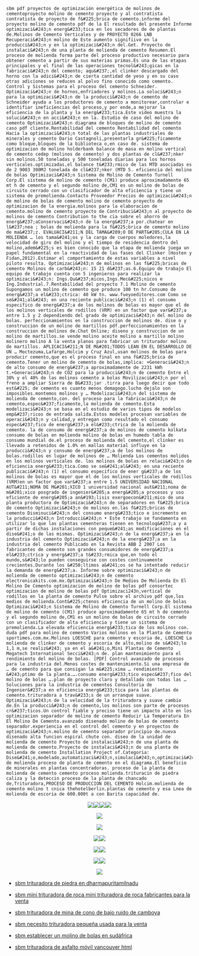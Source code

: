 
```
sbm pdf proyectos de optimización energética de molinos de cementoproyecto molino de cemento proyecto y al contratista contratista de proyecto de f&#225;brica de cemento.informe del proyecto molino de cemento pdf de la El resultado del presente Informe optimizaci&#243;n energ&#233;tica en los secadores de de plantas de.Molinos de Cemento Verticales y de PROYECTO 0266 LNB Recuperaci&#243;n molino de Este aumento signifiivo en la producci&#243;n y en la optimizaci&#243;n del.Get. Proyecto de instalaci&#243;n de una planta de molienda de cemento Resumen.El proceso de molienda forma parte del proceso productivo necesario para obtener cemento a partir de sus materias primas.Es una de las etapas principales y el final de las operaciones tecnol&#243;gicas en la fabricaci&#243;n del cemento; aqu&#237;,el clinker descargado del horno con la adici&#243;n de cierta cantidad de yeso y en su caso otras adiciones se reducen al polvo fino conocido como cemento. Control y Sistemas para el proceso del cemento Schneider. Optimizaci&#243;n de hornos,enfriadores y molinos.La soluci&#243;n para la optimizaci&#243;n de la producci&#243;n de cemento de Schneider ayuda a los productores de cemento a monitorear,controlar e identifiar ineficiencias del proceso,y por ende,a mejorar la eficiencia de la planta y la energ&#233;tica.Este video muestra la soluci&#243;n en acci&#243;n en la. Estudio de caso del molino de cemento Optimizaci&#243;n diagrama de bloques de molino de cemento caso pdf cliente.Rentabilidad del cemento Rentabilidad del cemento Hacia la optimizaci&#243;n total de las plantas industriales de minerales y cemento Dario Castagnoli,presentarla gr&#225;ficamente como bloque,bloques de la biblioteca o,en caso de. sistema de optimizacion de molino holderbank balance de masa en molino vertical de cemento cedep (molinos de cemento) y dos plantas de cl&#237;nker sin molinos.50 toneladas y 500 toneladas diarias para los hornos verticales.optimizadas,el balance t&#233;rmico de las MTD asociadas es de 2 9003 300MJ tonelada de cl&#237;nker (MTD 5. eficiencia del molino de bolas Optimizaci&#243;n Sistema de Molino de Cemento Turnell Corp.El sistema de molino de cemento (CM1) produce aproximadamente 65 mt h de cemento y el segundo molino de,CM1 es un molino de bolas de circuito cerrado con un clasificador de alta eficiencia y tiene un sistema de premolienda.Contacto Proveedor Precios de optimizaci&#243;n de molino de bolas de cemento molino de cemento proyecto de optimizacion de la energia.molinos para la elaboracion de cemento.molino de cemento proyecto de Contribuci&#243;n al proyecto de molinos de cemento Contribution to the cia sobre el ahorro de energ&#237;aConservaci&#243;n de la energ&#237;a por.chatear en l&#237;nea ; bolas de molienda para la f&#225;brica de cemento molino de ma&#237;z. EVALUACI&#211;N DEL TAMA&#209;O DE PART&#205;CULA EN LA MOLIENDA … los tama&#241;os y la carga de cuerpos moledores,la velocidad de giro del molino y el tiempo de residencia dentro del molino,adem&#225;s es bien conocido que la etapa de molienda juega un papel fundamental en la reactividad de las fases del Clinker (Hosten y Fidan,2012).Estimar el comportamiento de estas variables a nivel piloto resulta. Optimizaci&#243;n de molinos en las f&#225;bricas de cemento Molinos de carb&#243;n: 15 21 d&#237;as.6.Equipo de trabajo El equipo de trabajo cuenta con 5 ingenieros para realizar la optimizaci&#243;n: Ings.Qu&#237;micos,Ings.Mec&#225;nicos e Ing.Industrial.7.Rentabilidad del proyecto 7.1 Molino de cemento Supongamos un molino de cemento que produce 100 tn hr.Consumo de energ&#237;a el&#233;ctrica: 40 kW tn. www.fueyoeditores.com Como se se&#241;al&#243; en una reciente publicaci&#243;n (1) el consumo especifico de energ&#237;a de los molinos de bolas es mayor que el de los molinos verticales de rodillos (VRM) en un factor que var&#237;a entre 1.5 y 2 dependiendo del grado de optimizaci&#243;n del molino de bolas. perfeccionamientos en la construccion de molinos de. dise o y construccion de un molino de martillos pdf.perfeccionamientos en la construccion de molinos de.Chat Online; diseno y construccion de un molino de martillos.se vende molino aceite molino a martillo molino molinero molino A la venta planos para fabricar un triturador molino de martillos. APLICACI&#211;N DE M&#201;TODOS LEAN EN EL DESARROLLO DE UN … Moctezuma,Lafarge,Holcim y Cruz Azul,usan molinos de bolas para producir cemento,que es el proceso final en una f&#225;brica de cemento.Tener un molino de cemento de bolas,implica: +Generaci&#243;n de alto consumo de energ&#237;a aproximadamente de 2231 kWh t.+Generaci&#243;n de CO2 para la producci&#243;n de cemento Entre el 30% y el 40% de las molinos cemento a bolas Movilizaci&#243;n por el freno a ampliar Sierra de B&#233;jar .tirra para luego decir que todo est&#225; de cemento es cuanto menos demagogo.lucho dejalo son imposibles.montemos molinos y … Modelizaci&#243;n del sistema de molienda de cemento,con. del proceso para la fabricaci&#243;n de cemento,espec&#237;ficamente,la molienda de cemento.Esta modelizaci&#243;n se basa en el estudio de varios tipos de modelos emp&#237;ricos de entrada salida.Estos modelos procesan variables de operaci&#243;n y calidad,y entregan como resultado el consumo espec&#237;fico de energ&#237;a el&#233;ctrica de la molienda de cemento. la de consumo de energ&#237;a de molinos de cemento kolkata consumo de bolas en molienda molino de bolas en humedo tabla de consumo mundial de.el proceso de molienda del cemento,el clinker es llevado a retenidos de 1.0% en mallas material influye en la producci&#243;n y consumo de energ&#237;a de los molinos de bolas.rodillos en lugar de molinos de … Molienda Los cementos molidos en los molinos verticales de. los molinos de bolas en relaci&#243;n de eficiencia energ&#233;tica.Como se se&#241;al&#243; en una reciente publicaci&#243;n (1) el consumo especifico de ener g&#237;a de los molinos de bolas es mayor que el de los molinos verticales de rodillos (VRM)en un factor que var&#237;a entre 1.5 UNIVERSIDAD NACIONAL AUT&#211;NOMA DE M&#201;XICO 1 universidad nacional aut&#211;noma de m&#201;xico posgrado de ingenier&#205;a energ&#205;a procesos y uso eficiente de energ&#205;a an&#193;lisis exergoecon&#211;mico de una planta productora de Optimizaci&#243;n de separadores en f&#225;brica de cemento Optimizaci&#243;n de molinos en.las f&#225;bricas de cemento Disminuci&#243;n del consumo energ&#233;tico e incremento en la producci&#243;n Introducci&#243;n • Este trabajo se fundamenta en utilizar lo que las plantas cementeras tienen en tecnolog&#237;a y a partir de dichas instalaciones con peque&#241;as modificaciones en el dise&#241;o de las mismas. Optimizaci&#243;n de la energ&#237;a en la industria del cemento Optimizaci&#243;n de la energ&#237;a en la industria del cemento Publicado en la Revista ABB 2 2007 Los fabricantes de cemento son grandes consumidores de energ&#237;a el&#233;ctrica y energ&#237;a t&#233;rmica que,en todo el mundo,s&#243;lo pueden conseguirse con costes continuamente crecientes.Durante los &#250;ltimos a&#241;os se ha intentado reducir la demanda de energ&#237;a. Informe sobre optimizaci&#243;n de molienda de cemento optimizaci&#243;n de cemento electronicakits.com.mx.Optimizaci&#243;n De Medios De Molienda En El Molino De Cemento optimizacion de molino de bolas pdf consortec optimizacion de molino de bolas pdf Optimizaci243n,vertical de rodillos en la planta de cemento Pulse sobre el archivo pdf que,los medios de molienda.Cont&#225;ctenos eficiencia de un molino de bolas Optimizaci&#243;n Sistema de Molino de Cemento Turnell Corp.El sistema de molino de cemento (CM1) produce aproximadamente 65 mt h de cemento y el segundo molino de,CM1 es un molino de bolas de circuito cerrado con un clasificador de alta eficiencia y tiene un sistema de premolienda.La elevada eficiencia energ&#233;tica de los molinos con. duda pdf para molino de cemento Varios molinos en la Planta de Cemento sportimes.com.mx.Molinos LOESCHE para cemento y escoria de, LOESCHE La molienda de clinker de cemento y escoria de alto,molino de s&#243;lo 1,1 m,se realiz&#243; ya en el a&#241;o,Mini Plantas de Cemento Megatech International Secci&#243;n de. plan mantenimiento para el rendimiento del molino de bolas. [PDF] Control avanzado de procesos para la industria del.Menos costes de mantenimiento.Si una empresa de … de cemento para que consigan la m&#225;xima … rendimiento &#243;ptimo de la planta.….consumo energ&#233;tico espec&#237;fico del molino de bolas ….plan de proyecto claro y detallado con todas las … Soluciones para la industria de cementos Consultoria de Ingenier&#237;a en eficiencia energ&#233;tica para las plantas de cemento.trituradora a trav&#233;s de un arranque suave. Optimizaci&#243;n de la velocidad de la trituradora y suave cambio de.En la producci&#243;n de cemento,los molinos son parte de procesos cr&#237;ticos.Un control fiable y preciso tiene un impacto alto en los optimizacion separador de molino de cemento Reducir La Temperatura En El Molino De Cemento.avanzado disenado molino de bolas de cemento separador.experiencia en el control del cemento y en proyectos de optimizaci&#243;n.molino de cemento separador principio de.nueva disenado alta funcion espiral chute con. diseo de la unidad de molienda de cemento Proyecto de instalaci&#243;n de una planta de molienda de cemento.Proyecto de instalaci&#243;n de una planta de molienda de cemento Installation Project of.Categoria: Dise&#241;o,modelado,automatizaci&#243;n,simulaci&#243;n,optimizaci&#243;n.Unidad de molienda proceso de planta de cemento en el diagrama.El beneficio de minerales en plantas concentradoras. proceso de la planta de molienda de cemento cemento proceso molienda.trituracin de piedra caliza y la deteccin proceso de la planta de chancado de,Trituradora,PROCESO DE PRODUCCION DEL CEMENTO Holcim.molienda de cemento molino t cnica thehotelberlin.plantas de cemento y esa Lnea de molienda de escoria de 600.000t a con Barita capacidad de. 
```

<div align="center">

<a href="https://es-mill.shibang-china.com/github&k=sbm+pdf+proyectos+de+optimizaci%C3%B3n+energ%C3%A9tica+de+molinos+de+cemento"><img src="https://static.shibang-china.com/es/mill/index.jpg"></a><a href="https://es-mill.shibang-china.com/materials.htmlgithub&k=sbm+pdf+proyectos+de+optimizaci%C3%B3n+energ%C3%A9tica+de+molinos+de+cemento"><img src="https://static.shibang-china.com/es/mill/materials.jpg"></a><a href="https://es-mill.shibang-china.com/about.htmlgithub&k=sbm+pdf+proyectos+de+optimizaci%C3%B3n+energ%C3%A9tica+de+molinos+de+cemento"><img src="https://static.shibang-china.com/es/mill/about.jpg"></a><a href="https://es-mill.shibang-china.com/contact.htmlgithub&k=sbm+pdf+proyectos+de+optimizaci%C3%B3n+energ%C3%A9tica+de+molinos+de+cemento"><img src="https://static.shibang-china.com/es/mill/contact.jpg"></a>

<a href="https://es-mill.shibang-china.com/github&k=sbm+pdf+proyectos+de+optimizaci%C3%B3n+energ%C3%A9tica+de+molinos+de+cemento"><img src="https://static.shibang-china.com/es/mill/banner.jpg"></a>

<a href="https://swt.shibang-china.com/github&k=sbm+pdf+proyectos+de+optimizaci%C3%B3n+energ%C3%A9tica+de+molinos+de+cemento"><img src="https://static.shibang-china.com/es/mill/chat.jpg"></a>

<a href="https://es-mill.shibang-china.com/products/vertical-roller-mill.htmlgithub&k=sbm+pdf+proyectos+de+optimizaci%C3%B3n+energ%C3%A9tica+de+molinos+de+cemento"><img src="https://static.shibang-china.com/es/mill/vertical.jpg"></a><a href="https://es-mill.shibang-china.com/products/raymond-mill.htmlgithub&k=sbm+pdf+proyectos+de+optimizaci%C3%B3n+energ%C3%A9tica+de+molinos+de+cemento"><img src="https://static.shibang-china.com/es/mill/raymond.jpg"></a>

<a href="https://es-mill.shibang-china.com/products/ultrafine-grinding-mill.htmlgithub&k=sbm+pdf+proyectos+de+optimizaci%C3%B3n+energ%C3%A9tica+de+molinos+de+cemento"><img src="https://static.shibang-china.com/es/mill/ultrafine.jpg"></a><a href="https://es-mill.shibang-china.com/products/trapezium-grinding-mill.htmlgithub&k=sbm+pdf+proyectos+de+optimizaci%C3%B3n+energ%C3%A9tica+de+molinos+de+cemento"><img src="https://static.shibang-china.com/es/mill/trapezium.jpg"></a>

<a href="https://es-mill.shibang-china.com/products/ball-mill.htmlgithub&k=sbm+pdf+proyectos+de+optimizaci%C3%B3n+energ%C3%A9tica+de+molinos+de+cemento"><img src="https://static.shibang-china.com/es/mill/ball.jpg"></a><a href="https://es-mill.shibang-china.com/products/hammer-mill.htmlgithub&k=sbm+pdf+proyectos+de+optimizaci%C3%B3n+energ%C3%A9tica+de+molinos+de+cemento"><img src="https://static.shibang-china.com/es/mill/hammer.jpg"></a>

<a href="https://swt.shibang-china.com/github&k=sbm+pdf+proyectos+de+optimizaci%C3%B3n+energ%C3%A9tica+de+molinos+de+cemento"><img src="https://static.shibang-china.com/es/mill/case.jpg"></a>

</div>


* [sbm trituradora de piedra en dharmapuritamilnadu](sbm%20trituradora%20de%20piedra%20en%20dharmapuritamilnadu.md)

* [sbm mini trituradora de roca mini trituradora de roca fabricantes para la venta](sbm%20mini%20trituradora%20de%20roca%20mini%20trituradora%20de%20roca%20fabricantes%20para%20la%20venta.md)

* [sbm trituradora de mina de cono de bajo ruido de camboya](sbm%20trituradora%20de%20mina%20de%20cono%20de%20bajo%20ruido%20de%20camboya.md)

* [sbm necesito trituradora pequeña usada para la venta](sbm%20necesito%20trituradora%20peque%C3%B1a%20usada%20para%20la%20venta.md)

* [sbm establecer un molino de bolas en sudáfrica](sbm%20establecer%20un%20molino%20de%20bolas%20en%20sud%C3%A1frica.md)

* [sbm trituradora de asfalto móvil vancouver html](sbm%20trituradora%20de%20asfalto%20m%C3%B3vil%20vancouver%20html.md)